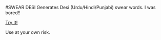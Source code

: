 #SWEAR DESI
Generates Desi (Urdu/Hindi/Punjabi) swear words. I was bored!!


[Try It!](http://umarfarooq360.github.io/SwearDesi/)


Use at your own risk.